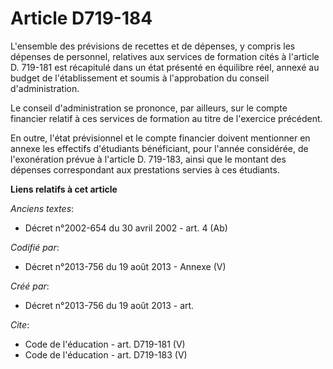 # Article D719-184

L'ensemble des prévisions de recettes et de dépenses, y compris les dépenses de personnel, relatives aux services de
formation cités à l'article D. 719-181 est récapitulé dans un état présenté en équilibre réel, annexé au budget de
l'établissement et soumis à l'approbation du conseil d'administration. 

Le conseil d'administration se prononce, par ailleurs, sur le compte financier relatif à ces services de formation au titre
de l'exercice précédent. 

En outre, l'état prévisionnel et le compte financier doivent mentionner en annexe les effectifs d'étudiants bénéficiant, pour
l'année considérée, de l'exonération prévue à l'article D. 719-183, ainsi que le montant des dépenses correspondant aux
prestations servies à ces étudiants.

**Liens relatifs à cet article**

_Anciens textes_:

  - Décret n°2002-654 du 30 avril 2002 - art. 4 (Ab)

_Codifié par_:

  - Décret n°2013-756 du 19 août 2013 -  Annexe (V)

_Créé par_:

  - Décret n°2013-756 du 19 août 2013 - art.

_Cite_:

  - Code de l'éducation - art. D719-181 (V)
  - Code de l'éducation - art. D719-183 (V)
